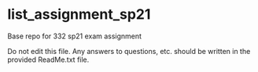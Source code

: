 # list_assignment_sp21
Base repo for 332 sp21 exam assignment

Do not edit this file. Any answers to questions, etc. should be written in the provided ReadMe.txt file.
